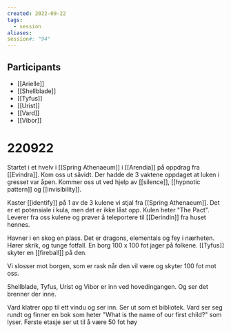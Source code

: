 ```yaml
---
created: 2022-09-22
tags:
  - session
aliases: 
session#: "94"
---
```


## Participants
- [[Arielle]]
- [[Shellblade]]
- [[Tyfus]]
- [[Urist]]
- [[Vard]]
- [[Vibor]]

# 220922
Startet i et hvelv i [[Spring Athenaeum]] i [[Arendia]] på oppdrag fra [[Evindra]]. Kom oss ut såvidt. Der hadde de 3 vaktene oppdaget at luken i gresset var åpen. Kommer oss ut ved hjelp av [[silence]], [[hypnotic pattern]] og [[invisibility]].

Kaster [[identify]] på 1 av de 3 kulene vi stjal fra [[Spring Athenaeum]]. Det er et potensiale i kula, men det er ikke låst opp. Kulen heter "The Pact". Leverer fra oss kulene og prøver å teleportere til [[Derindin]] fra huset hennes. 

Havner i en skog en plass. Det er dragons, elementals og fey i nærheten. Hører skrik, og tunge fotfall. En borg 100 x 100 fot jager på folkene. [[Tyfus]] skyter en [[fireball]] på den.

Vi slosser mot borgen, som er rask når den vil være og skyter 100 fot mot oss.

Shellblade, Tyfus, Urist og Vibor er inn ved hovedingangen. Og ser det brenner der inne.

Vard klatrer opp til ett vindu og ser inn. Ser ut som et bibliotek. Vard ser seg rundt og finner en bok som heter "What is the name of our first child?" som lyser. Første etasje ser ut til å være 50 fot høy

